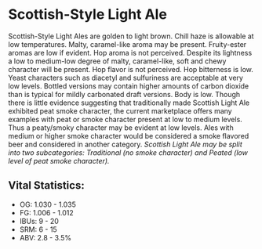 # Scottish-Style Light Ale

Scottish-Style Light Ales are golden to light brown. Chill haze is allowable at low temperatures. Malty, caramel-like aroma may be present. Fruity-ester aromas are low if evident. Hop aroma is not perceived. Despite its lightness a low to medium-low degree of malty, caramel-like, soft and chewy character will be present. Hop flavor is not perceived. Hop bitterness is low. Yeast characters such as diacetyl and sulfuriness are acceptable at very low levels. Bottled versions may contain higher amounts of carbon dioxide than is typical for mildly carbonated draft versions. Body is low. Though there is little evidence suggesting that traditionally made Scottish Light Ale exhibited peat smoke character, the current marketplace offers many examples with peat or smoke character present at low to medium levels. Thus a peaty/smoky character may be evident at low levels. Ales with medium or higher smoke character would be considered a smoke flavored beer and considered in another category. _Scottish Light Ale may be split into two subcategories: Traditional (no smoke character) and Peated (low level of peat smoke character)._

## Vital Statistics:

- OG: 1.030 - 1.035
- FG: 1.006 - 1.012
- IBUs: 9 - 20
- SRM: 6 - 15
- ABV: 2.8 - 3.5%